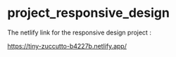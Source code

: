 # project_responsive_design

The netlify link for the responsive design project :

https://tiny-zuccutto-b4227b.netlify.app/
